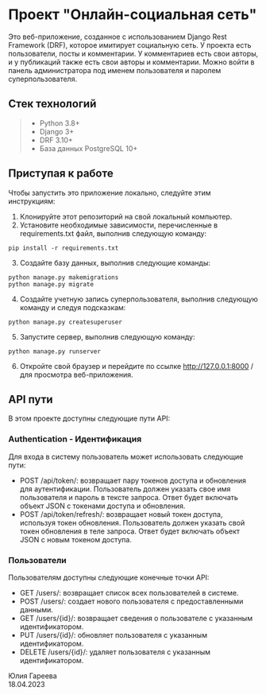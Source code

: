# Проект "Онлайн-социальная сеть"

Это веб-приложение, созданное с использованием Django Rest Framework (DRF), которое имитирует социальную сеть. У проекта есть пользователи, посты и комментарии. У комментариев есть свои авторы, и у публикаций также есть свои авторы и комментарии. Можно войти в панель администратора под именем пользователя и паролем суперпользователя.<br>
 
## Стек технологий

> - Python 3.8+
> - Django 3+ 
> - DRF 3.10+ 
> - База данных PostgreSQL 10+


## Приступая к работе

Чтобы запустить это приложение локально, следуйте этим инструкциям:

1) Клонируйте этот репозиторий на свой локальный компьютер.
2) Установите необходимые зависимости, перечисленные в requirements.txt файл, выполнив следующую команду:
```
pip install -r requirements.txt
```

3) Создайте базу данных, выполнив следующие команды:
```
python manage.py makemigrations
python manage.py migrate
```

4) Создайте учетную запись суперпользователя, выполнив следующую команду и следуя подсказкам:
```
python manage.py createsuperuser
```
5) Запустите сервер, выполнив следующую команду:
```
python manage.py runserver
```
6) Откройте свой браузер и перейдите по ссылке http://127.0.0.1:8000 / для просмотра веб-приложения.



## API пути
В этом проекте доступны следующие пути API:
### Authentication - Идентификация
Для входа в систему пользователь может использовать следующие пути:

* POST /api/token/: возвращает пару токенов доступа и обновления для аутентификации. Пользователь должен указать свое имя пользователя и пароль в тексте запроса. Ответ будет включать объект JSON с токенами доступа и обновления.
* POST /api/token/refresh/: возвращает новый токен доступа, используя токен обновления. Пользователь должен указать свой токен обновления в теле запроса. Ответ будет включать объект JSON с новым токеном доступа.

### Пользователи
Пользователям доступны следующие конечные точки API:

* GET /users/: возвращает список всех пользователей в системе.
* POST /users/: создает нового пользователя с предоставленными данными.
* GET /users/{id}/: возвращает сведения о пользователе с указанным идентификатором.
* PUT /users/{id}/: обновляет пользователя с указанным идентификатором.
* DELETE /users/{id}/: удаляет пользователя с указанным идентификатором.

Юлия Гареева<br>
18.04.2023
